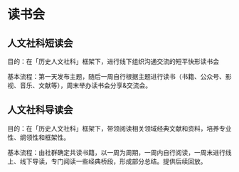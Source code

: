 # 读书会

## 人文社科短读会

目的：在「历史人文社科」框架下，进行线下组织沟通交流的短平快形读书会

基本流程：第一天发布主题，随后一周自行根据主题进行读书（书籍、公众号、影视、音乐、文献等），周末举办读书会分享&交流会。



## 人文社科导读会

目的：在「历史人文社科」框架下，带领阅读相关领域经典文献和资料，培养专业性、纲领性和框架性。

基本流程：由社群确定共读书籍，以一周为周期，一周内自行阅读，一周末进行线上、线下导读，专门阅读一些经典桥段，形成部分总结。提供后续回放。

